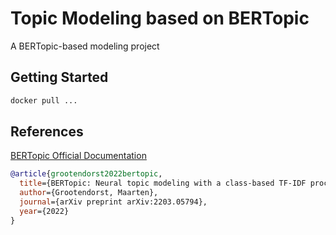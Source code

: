 # Topic Modeling based on BERTopic

A BERTopic-based modeling project

## Getting Started

```bash
docker pull ...
```

## References

[BERTopic Official Documentation](https://maartengr.github.io/BERTopic/index.html)

```bib
@article{grootendorst2022bertopic,
  title={BERTopic: Neural topic modeling with a class-based TF-IDF procedure},
  author={Grootendorst, Maarten},
  journal={arXiv preprint arXiv:2203.05794},
  year={2022}
}
```